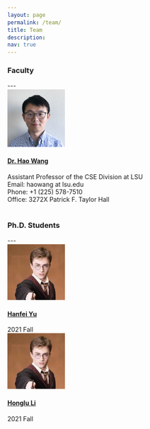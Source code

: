 ```yaml
---
layout: page
permalink: /team/
title: Team
description: 
nav: true
---
```


<h3> Faculty </h3>
---
<div class="container">

<div class="row">
    <div class="col-sm-3 mt-1 mt-md-1 col-md-3 col-4">
        <img class="img-fluid rounded z-depth-1" src="/assets/img/Hao_Wang.jpg" width="130px" alt="" title="haowang"/>
    </div>
    <div class="col-sm-9 mt-1 mt-md-1 col-md-9 col-8">
        <h4><a href="https://www.haow.ca/">Dr. Hao Wang</a></h4>
        <span>Assistant Professor of the CSE Division at LSU</span><br />
        <span>Email: haowang at lsu.edu</span> <br />
        <span>Phone: +1 (225) 578-7510</span> <br />
        <span>Office: 3272X Patrick F. Taylor Hall</span>
    </div>
</div>
</div>

<br />


<h3> Ph.D. Students </h3>
---
<div class="container">

<div class="row">
    <div class="col-lg-5 mt-1 mb-4 mt-md-1">
        <div class="row">
            <div class="col-sm-3 col-lg-5 col-4 mt-1 mt-md-1">
                <img class="img-fluid rounded z-depth-1" src="/assets/img/potter.jpg" width="130px" alt="" title=""/>
            </div>
            <div class="col-sm-9 col-lg-7 col-8 mt-1 mt-md-1">
                <h4><a href="https://hanfeiyu.github.io">Hanfei Yu</a></h4>
                <span>2021 Fall</span>
            </div>
         </div>
    </div>
    <div class="col-lg-5 mt-1 mb-4 mt-md-1">
        <div class="row">
        <div class="col-sm-3 col-lg-5 col-4 mt-1 mt-md-1">
            <img class="img-fluid rounded z-depth-1" src="/assets/img/potter.jpg" width="130px" alt="" title=""/>
        </div>
        <div class="col-sm-9 col-lg-7 col-8 mt-1 mt-md-1">
            <h4><a href="">Honglu Li</a></h4>
            <span>2021 Fall</span>
        </div>
         </div>
    </div>
    
</div>
</div>